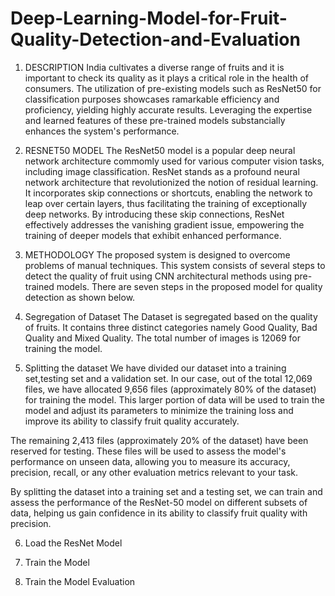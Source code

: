 # Deep-Learning-Model-for-Fruit-Quality-Detection-and-Evaluation


1. DESCRIPTION
India cultivates a diverse range of fruits and it is important to check its quality as it plays a critical role in the health of consumers. The utilization of pre-existing models such as ResNet50 for classification purposes showcases ramarkable efficiency and proficiency, yielding highly accurate results. Leveraging the expertise and learned features of these pre-trained models substancially enhances the system's performance.

2. RESNET50 MODEL 
The ResNet50 model is a popular deep neural network architecture commomly used for various computer vision tasks, including image classification. ResNet stands as a profound neural network architecture that revolutionized the notion of residual learning. It incorporates skip connections or shortcuts, enabling the network to leap over certain layers, thus facilitating the training of exceptionally deep networks. By introducing these skip connections, ResNet effectively addresses the vanishing gradient issue, empowering the training of deeper models that exhibit enhanced performance.

3. METHODOLOGY 
The proposed system is designed to overcome problems of manual techniques. This system consists of several steps to detect the quality of fruit using CNN architectural methods using pre- trained models. There are seven steps in the proposed model for quality detection as shown below.

4. Segregation of Dataset
The Dataset is segregated based on the quality of fruits. It contains three distinct categories namely Good Quality, Bad Quality and Mixed Quality. The total number of images is 12069 for training the model.

5. Splitting the dataset
We have divided our dataset into a training set,testing set and a validation set. In our case, out of the total 12,069 files, we have allocated 9,656 files (approximately 80% of the dataset) for training the model. This larger portion of data will be used to train the model and adjust its parameters to minimize the training loss and improve its ability to classify fruit quality accurately.

The remaining 2,413 files (approximately 20% of the dataset) have been reserved for testing. These files will be used to assess the model's performance on unseen data, allowing you to measure its accuracy, precision, recall, or any other evaluation metrics relevant to your task.

By splitting the dataset into a training set and a testing set, we can train and assess the performance of the ResNet-50 model on different subsets of data, helping us gain confidence in its ability to classify fruit quality with precision.


6. Load the ResNet Model
   
7. Train the Model
   
8. Train the Model Evaluation
